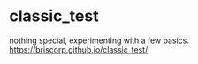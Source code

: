 # classic_test

nothing special, experimenting with a few basics.
https://briscorp.github.io/classic_test/
